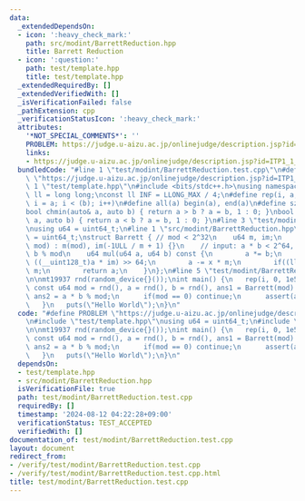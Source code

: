 ```yaml
---
data:
  _extendedDependsOn:
  - icon: ':heavy_check_mark:'
    path: src/modint/BarrettReduction.hpp
    title: Barrett Reduction
  - icon: ':question:'
    path: test/template.hpp
    title: test/template.hpp
  _extendedRequiredBy: []
  _extendedVerifiedWith: []
  _isVerificationFailed: false
  _pathExtension: cpp
  _verificationStatusIcon: ':heavy_check_mark:'
  attributes:
    '*NOT_SPECIAL_COMMENTS*': ''
    PROBLEM: https://judge.u-aizu.ac.jp/onlinejudge/description.jsp?id=ITP1_1_A
    links:
    - https://judge.u-aizu.ac.jp/onlinejudge/description.jsp?id=ITP1_1_A
  bundledCode: "#line 1 \"test/modint/BarrettReduction.test.cpp\"\n#define PROBLEM\
    \ \"https://judge.u-aizu.ac.jp/onlinejudge/description.jsp?id=ITP1_1_A\"\n#line\
    \ 1 \"test/template.hpp\"\n#include <bits/stdc++.h>\nusing namespace std;\nusing\
    \ ll = long long;\nconst ll INF = LLONG_MAX / 4;\n#define rep(i, a, b) for(ll\
    \ i = a; i < (b); i++)\n#define all(a) begin(a), end(a)\n#define sz(a) ssize(a)\n\
    bool chmin(auto& a, auto b) { return a > b ? a = b, 1 : 0; }\nbool chmax(auto&\
    \ a, auto b) { return a < b ? a = b, 1 : 0; }\n#line 3 \"test/modint/BarrettReduction.test.cpp\"\
    \nusing u64 = uint64_t;\n#line 1 \"src/modint/BarrettReduction.hpp\"\nusing u64\
    \ = uint64_t;\nstruct Barrett { // mod < 2^32\n    u64 m, im;\n    Barrett(u64\
    \ mod) : m(mod), im(-1ULL / m + 1) {}\n    // input: a * b < 2^64, output: a *\
    \ b % mod\n    u64 mul(u64 a, u64 b) const {\n        a *= b;\n        u64 x =\
    \ ((__uint128_t)a * im) >> 64;\n        a -= x * m;\n        if((ll)a < 0) a +=\
    \ m;\n        return a;\n    }\n};\n#line 5 \"test/modint/BarrettReduction.test.cpp\"\
    \n\nmt19937 rnd(random_device{}());\nint main() {\n   rep(i, 0, 1e5) {\n     \
    \ const u64 mod = rnd(), a = rnd(), b = rnd(), ans1 = Barrett(mod).mul(a, b),\
    \ ans2 = a * b % mod;\n      if(mod == 0) continue;\n      assert(ans1 == ans2);\n\
    \   }\n   puts(\"Hello World\");\n}\n"
  code: "#define PROBLEM \"https://judge.u-aizu.ac.jp/onlinejudge/description.jsp?id=ITP1_1_A\"\
    \n#include \"test/template.hpp\"\nusing u64 = uint64_t;\n#include \"src/modint/BarrettReduction.hpp\"\
    \n\nmt19937 rnd(random_device{}());\nint main() {\n   rep(i, 0, 1e5) {\n     \
    \ const u64 mod = rnd(), a = rnd(), b = rnd(), ans1 = Barrett(mod).mul(a, b),\
    \ ans2 = a * b % mod;\n      if(mod == 0) continue;\n      assert(ans1 == ans2);\n\
    \   }\n   puts(\"Hello World\");\n}\n"
  dependsOn:
  - test/template.hpp
  - src/modint/BarrettReduction.hpp
  isVerificationFile: true
  path: test/modint/BarrettReduction.test.cpp
  requiredBy: []
  timestamp: '2024-08-12 04:22:28+09:00'
  verificationStatus: TEST_ACCEPTED
  verifiedWith: []
documentation_of: test/modint/BarrettReduction.test.cpp
layout: document
redirect_from:
- /verify/test/modint/BarrettReduction.test.cpp
- /verify/test/modint/BarrettReduction.test.cpp.html
title: test/modint/BarrettReduction.test.cpp
---
```


